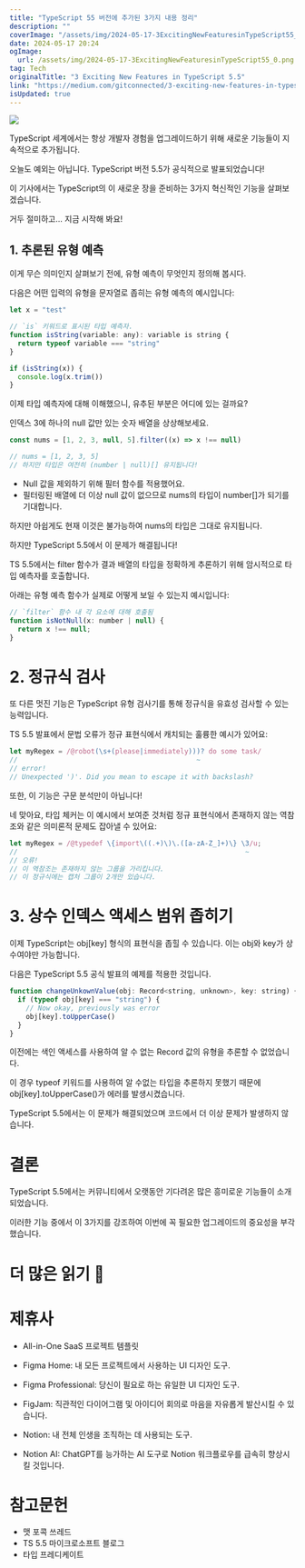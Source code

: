```yaml
---
title: "TypeScript 55 버전에 추가된 3가지 내용 정리"
description: ""
coverImage: "/assets/img/2024-05-17-3ExcitingNewFeaturesinTypeScript55_0.png"
date: 2024-05-17 20:24
ogImage: 
  url: /assets/img/2024-05-17-3ExcitingNewFeaturesinTypeScript55_0.png
tag: Tech
originalTitle: "3 Exciting New Features in TypeScript 5.5"
link: "https://medium.com/gitconnected/3-exciting-new-features-in-typescript-5-5-53b299090d71"
isUpdated: true
---
```





<img src="/assets/img/2024-05-17-3ExcitingNewFeaturesinTypeScript55_0.png" />

TypeScript 세계에서는 항상 개발자 경험을 업그레이드하기 위해 새로운 기능들이 지속적으로 추가됩니다.

오늘도 예외는 아닙니다. TypeScript 버전 5.5가 공식적으로 발표되었습니다!

이 기사에서는 TypeScript의 이 새로운 장을 준비하는 3가지 혁신적인 기능을 살펴보겠습니다.

<div class="content-ad"></div>

거두 절미하고... 지금 시작해 봐요!

## 1. 추론된 유형 예측

이게 무슨 의미인지 살펴보기 전에, 유형 예측이 무엇인지 정의해 봅시다.

다음은 어떤 입력의 유형을 문자열로 좁히는 유형 예측의 예시입니다:

<div class="content-ad"></div>

```js
let x = "test"

// `is` 키워드로 표시된 타입 예측자.
function isString(variable: any): variable is string {
  return typeof variable === "string"
}

if (isString(x)) {
  console.log(x.trim())
}
```

이제 타입 예측자에 대해 이해했으니, 유추된 부분은 어디에 있는 걸까요?

인덱스 3에 하나의 null 값만 있는 숫자 배열을 상상해보세요.

```js
const nums = [1, 2, 3, null, 5].filter((x) => x !== null)

// nums = [1, 2, 3, 5]
// 하지만 타입은 여전히 (number | null)[] 유지됩니다!
```

<div class="content-ad"></div>

- Null 값을 제외하기 위해 필터 함수를 적용했어요.
- 필터링된 배열에 더 이상 null 값이 없으므로 nums의 타입이 number[]가 되기를 기대합니다.

하지만 아쉽게도 현재 이것은 불가능하여 nums의 타입은 그대로 유지됩니다.

하지만 TypeScript 5.5에서 이 문제가 해결됩니다!

TS 5.5에서는 filter 함수가 결과 배열의 타입을 정확하게 추론하기 위해 암시적으로 타입 예측자를 호출합니다.

<div class="content-ad"></div>

아래는 유형 예측 함수가 실제로 어떻게 보일 수 있는지 예시입니다:

```js
// `filter` 함수 내 각 요소에 대해 호출됨
function isNotNull(x: number | null) {
  return x !== null;
}
```

# 2. 정규식 검사

또 다른 멋진 기능은 TypeScript 유형 검사기를 통해 정규식을 유효성 검사할 수 있는 능력입니다.

<div class="content-ad"></div>

TS 5.5 발표에서 문법 오류가 정규 표현식에서 캐치되는 훌륭한 예시가 있어요:

```js
let myRegex = /@robot(\s+(please|immediately)))? do some task/
//                                            ~
// error!
// Unexpected ')'. Did you mean to escape it with backslash?
```

또한, 이 기능은 구문 분석만이 아닙니다!

네 맞아요, 타입 체커는 이 예시에서 보여준 것처럼 정규 표현식에서 존재하지 않는 역참조와 같은 의미론적 문제도 잡아낼 수 있어요:

<div class="content-ad"></div>

```js
let myRegex = /@typedef \{import\((.+)\)\.([a-zA-Z_]+)\} \3/u;
//                                                        ~
// 오류!
// 이 역참조는 존재하지 않는 그룹을 가리킵니다.
// 이 정규식에는 캡처 그룹이 2개만 있습니다.
```

# 3. 상수 인덱스 액세스 범위 좁히기

이제 TypeScript는 obj[key] 형식의 표현식을 좁힐 수 있습니다. 이는 obj와 key가 상수여야만 가능합니다.

다음은 TypeScript 5.5 공식 발표의 예제를 적용한 것입니다.

<div class="content-ad"></div>

```js
function changeUnkownValue(obj: Record<string, unknown>, key: string) {
  if (typeof obj[key] === "string") {
    // Now okay, previously was error
    obj[key].toUpperCase()
  }
}
```

이전에는 색인 액세스를 사용하여 알 수 없는 Record 값의 유형을 추론할 수 없었습니다.

이 경우 typeof 키워드를 사용하여 알 수없는 타입을 추론하지 못했기 때문에 obj[key].toUpperCase()가 에러를 발생시켰습니다.

TypeScript 5.5에서는 이 문제가 해결되었으며 코드에서 더 이상 문제가 발생하지 않습니다.

<div class="content-ad"></div>

# 결론

TypeScript 5.5에서는 커뮤니티에서 오랫동안 기다려온 많은 흥미로운 기능들이 소개되었습니다.

이러한 기능 중에서 이 3가지를 강조하여 이번에 꼭 필요한 업그레이드의 중요성을 부각했습니다.

# 더 많은 읽기 📖 

<div class="content-ad"></div>

# 제휴사

- All-in-One SaaS 프로젝트 템플릿
- Figma Home: 내 모든 프로젝트에서 사용하는 UI 디자인 도구.
- Figma Professional: 당신이 필요로 하는 유일한 UI 디자인 도구.
- FigJam: 직관적인 다이어그램 및 아이디어 회의로 마음을 자유롭게 발산시킬 수 있습니다.

- Notion: 내 전체 인생을 조직하는 데 사용되는 도구.
- Notion AI: ChatGPT를 능가하는 AI 도구로 Notion 워크플로우를 급속히 향상시킬 것입니다.

# 참고문헌

<div class="content-ad"></div>

- 맷 포콕 쓰레드
- TS 5.5 마이크로소프트 블로그
- 타입 프레디케이트